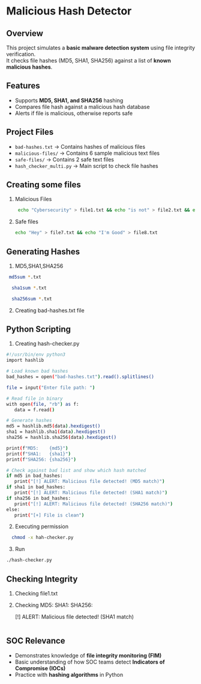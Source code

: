# Malicious Hash Detector

## Overview
This project simulates a **basic malware detection system** using file integrity verification.  
It checks file hashes (MD5, SHA1, SHA256) against a list of **known malicious hashes**.

## Features
- Supports **MD5, SHA1, and SHA256** hashing
- Compares file hash against a malicious hash database
- Alerts if file is malicious, otherwise reports safe

## Project Files
- `bad-hashes.txt` → Contains hashes of malicious files
- `malicious-files/` → Contains 6 sample malicious text files
- `safe-files/` → Contains 2 safe text files
- `hash_checker_multi.py` → Main script to check file hashes

## Creating some files
1. Malicious Files
   ```bash
    echo "Cybersecurity" > file1.txt && echo "is not" > file2.txt && echo "just my" > file3.txt && echo "skill," > file4.txt && echo "it is" > file5.txt && echo "my passion" > file6.txt
   ```

2. Safe files
    ```bash
    echo "Hey" > file7.txt && echo "I'm Good" > file8.txt
    ```
## Generating Hashes
 1. MD5,SHA1,SHA256
  ```bash
   md5sum *.txt
  ```
 ```bash
   sha1sum *.txt
  ```
 ```bash
   sha256sum *.txt 
   ```

2. Creating bad-hashes.txt file

## Python Scripting
1. Creating hash-checker.py
 ```bash
#!/usr/bin/env python3
import hashlib

# Load known bad hashes
bad_hashes = open("bad-hashes.txt").read().splitlines()

file = input("Enter file path: ")

# Read file in binary
with open(file, "rb") as f:
    data = f.read()

# Generate hashes
md5 = hashlib.md5(data).hexdigest()
sha1 = hashlib.sha1(data).hexdigest()
sha256 = hashlib.sha256(data).hexdigest()

print(f"MD5:    {md5}")
print(f"SHA1:   {sha1}")
print(f"SHA256: {sha256}")

# Check against bad list and show which hash matched
if md5 in bad_hashes:
    print("[!] ALERT: Malicious file detected! (MD5 match)")
if sha1 in bad_hashes:
    print("[!] ALERT: Malicious file detected! (SHA1 match)")
if sha256 in bad_hashes:
    print("[!] ALERT: Malicious file detected! (SHA256 match)")
else:
    print("[+] File is clean")
   ```
2. Executing permission
 ```bash
   chmod -x hah-checker.py
   ```

3. Run
 ```bash
 ./hash-checker.py
  ```
## Checking Integrity
1. Checking file1.txt

2. Checking 
   MD5:    <hash>
   SHA1:   <hash>
   SHA256: <hash>

   [!] ALERT: Malicious file detected! (SHA1 match)
   ```

## SOC Relevance
- Demonstrates knowledge of **file integrity monitoring (FIM)**
- Basic understanding of how SOC teams detect **Indicators of Compromise (IOCs)**
- Practice with **hashing algorithms** in Python
